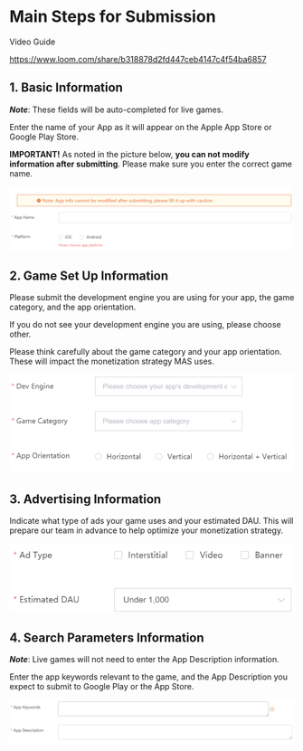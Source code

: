# Main Steps for Submission

Video Guide

https://www.loom.com/share/b318878d2fd447ceb4147c4f54ba6857

## 1. Basic Information

***Note***: These fields will be auto-completed for live games.

Enter the name of your App as it will appear on the Apple App Store or Google Play Store.

**IMPORTANT!** As noted in the picture below, **you can not modify information after submitting**. Please make sure you enter the correct game name.

![](./../resource/submission-step-1.png)

## 2. Game Set Up Information

Please submit the development engine you are using for your app, the game category, and the app orientation.  

If you do not see your development engine you are using, please choose other.

Please think carefully about the game category and your app orientation. These will impact the monetization strategy MAS uses.

![](./../resource/submission-step-2.png)

## 3. Advertising Information

Indicate what type of ads your game uses and your estimated DAU. This will prepare our team in advance to help optimize your monetization strategy.

![](./../resource/submission-step-3.png)

## 4. Search Parameters Information

***Note***: Live games will not need to enter the App Description information.

Enter the app keywords relevant to the game, and the App Description you expect to submit to Google Play or the App Store.

![](./../resource/submission-step-4.png)
